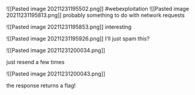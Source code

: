![[Pasted image 20211231195502.png]]
#webexploitation 
![[Pasted image 20211231195813.png]]
probably something to do with network requests

![[Pasted image 20211231195853.png]]
interesting

![[Pasted image 20211231195926.png]]
I'll just spam this?

![[Pasted image 20211231200034.png]]

just resend a few times

![[Pasted image 20211231200043.png]]

the response returns a flag!